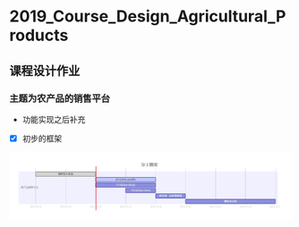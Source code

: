 # 2019_Course_Design_Agricultural_Products
## 课程设计作业

### 主题为农产品的销售平台

- 功能实现之后补充

- [x] 初步的框架

![image](https://github.com/yxh0/2019_Course_Design_Agricultural_products/blob/master/images/%E8%BF%9B%E5%BA%A6.jpg)
